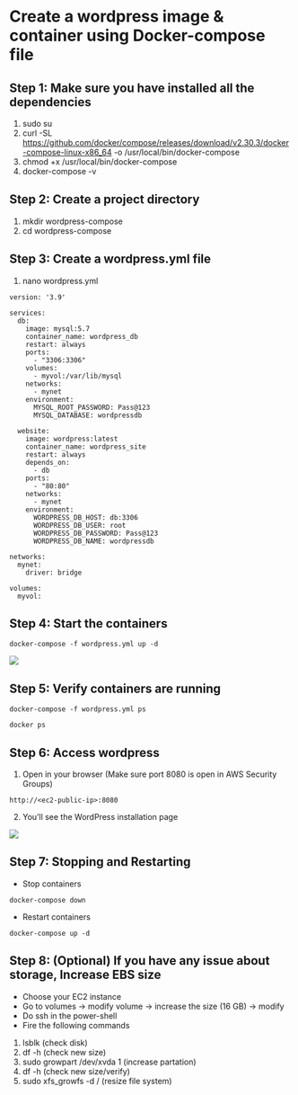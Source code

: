 # Create a wordpress image & container using Docker-compose file

## **Step 1:** Make sure you have installed all the dependencies

1) sudo su
2) curl -SL https://github.com/docker/compose/releases/download/v2.30.3/docker-compose-linux-x86_64 -o /usr/local/bin/docker-compose
3) chmod +x /usr/local/bin/docker-compose
4) docker-compose -v

## **Step 2:** Create a project directory 

1) mkdir wordpress-compose
2) cd wordpress-compose

## **Step 3:** Create a wordpress.yml file

1) nano wordpress.yml

```
version: '3.9'

services:
  db:
    image: mysql:5.7
    container_name: wordpress_db
    restart: always
    ports:
      - "3306:3306"
    volumes:
      - myvol:/var/lib/mysql
    networks:
      - mynet
    environment:
      MYSQL_ROOT_PASSWORD: Pass@123
      MYSQL_DATABASE: wordpressdb

  website:
    image: wordpress:latest
    container_name: wordpress_site
    restart: always
    depends_on:
      - db
    ports:
      - "80:80"
    networks:
      - mynet
    environment:
      WORDPRESS_DB_HOST: db:3306
      WORDPRESS_DB_USER: root
      WORDPRESS_DB_PASSWORD: Pass@123
      WORDPRESS_DB_NAME: wordpressdb

networks:
  mynet:
    driver: bridge

volumes:
  myvol:
```

## **Step 4:** Start the containers

``` docker-compose -f wordpress.yml up -d ```

![](https://github.com/Shivraj0199/Docker-compose-projects/blob/main/Wordpress/Img/Screenshot%202025-09-22%20152136.png)

## **Step 5:** Verify containers are running

``` docker-compose -f wordpress.yml ps ```

``` docker ps ```

## **Step 6:** Access wordpress

1) Open in your browser (Make sure port 8080 is open in AWS Security Groups)

``` http://<ec2-public-ip>:8080 ```

2) You’ll see the WordPress installation page

![](https://github.com/Shivraj0199/Docker-compose-projects/blob/main/Wordpress/Img/Screenshot%202025-09-22%20152219.png)

## **Step 7:** Stopping and Restarting

* Stop containers

``` docker-compose down ```

* Restart containers

``` docker-compose up -d ```

## **Step 8: (Optional)** If you have any issue about storage, Increase EBS size

* Choose your EC2 instance
* Go to volumes -> modify volume -> increase the size (16 GB) -> modify
* Do ssh in the power-shell
* Fire the following commands

1) lsblk (check disk)
2) df -h (check new size)
3) sudo growpart /dev/xvda 1 (increase partation)
4) df -h (check new size/verify)
5) sudo xfs_growfs -d / (resize file system)
